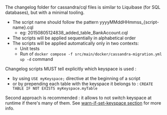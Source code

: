 The changelog folder for cassandra/cql files is similar to Liquibase (for SQL databases), but with a minimal tooling.

- The script name should follow the pattern yyyyMMddHHmmss\_{script-name}.cql
  - eg: 20150805124838_added_table_BankAccount.cql
- The scripts will be applied sequentially in alphabetical order
- The scripts will be applied automatically only in two contexts:
  - Unit tests
  - Run of `docker compose -f src/main/docker/cassandra-migration.yml up -d` command

Changelog scripts MUST tell explicitly which keyspace is used :

- by using `USE myKeyspace;` directive at the beginning of a script
- or by prepending each table with the keyspace it belongs to : `CREATE TABLE IF NOT EXISTS myKeyspace.myTable`

Second approach is recommended : it allows to not switch keyspace at runtime if there's many of them.
See [warn-if-set-keyspace section](https://docs.datastax.com/en/developer/java-driver/latest/manual/core/configuration/reference/) for more info.
